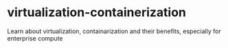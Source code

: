 # virtualization-containerization
Learn about virtualization, containarization and their benefits, especially for enterprise compute
